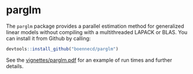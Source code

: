 parglm
======

The `parglm` package provides a parallel estimation method  for generalized 
linear models without compiling with a multithreaded LAPACK or BLAS. You can install
it from Github by calling:

```r
devtools::install_github("boennecd/parglm")
```

See the [vignettes/parglm.pdf](vignettes/parglm.pdf) for an example of run times and 
further details.
